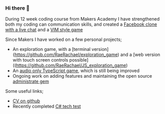 ### Hi there 👋

During 12 week coding course from Makers Academy I have strengthened both my coding can communication skills, and created a [Facebook clone with a live chat](https://github.com/tristanlangford/acebook-brainaics) and a [VIM style game](https://github.com/RaeRachael/invimcible_front_end)

Since Makers I have worked on a few personal projects;
*	An exploration game, with a [terminal version]{https://github.com/RaeRachael/exploration_game) and a [web version with touch screen controls possible]((https://github.com/RaeRachael/JS_exploration_game)
*	An [audio only TypeScript game](https://github.com/RaeRachael/Audio_game), which is still being improved
*	Ongoing work on adding features and maintaining the open source [administrate gem](https://github.com/thoughtbot/administrate)

Some useful links; 
* [CV on github](https://github.com/RaeRachael/CV)
* Recently completed [C# tech test](https://github.com/RaeRachael/my-chat-dotnet)


<!--
**RaeRachael/RaeRachael** is a ✨ _special_ ✨ repository because its `README.md` (this file) appears on your GitHub profile.

Here are some ideas to get you started:

- 🔭 I’m currently working on ...
- 🌱 I’m currently learning ...
- 👯 I’m looking to collaborate on ...
- 🤔 I’m looking for help with ...
- 💬 Ask me about ...
- 📫 How to reach me: ...
- 😄 Pronouns: ...
- ⚡ Fun fact: ...
-->
